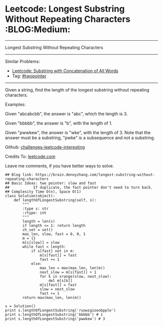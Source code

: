 # Leetcode: Longest Substring Without Repeating Characters     :BLOG:Medium:


---

Longest Substring Without Repeating Characters  

---

Similar Problems:  
-   [Leetcode: Substring with Concatenation of All Words](https://brain.dennyzhang.com/substring-with-concatenation-of-all-words)
-   Tag: [#twopointer](https://brain.dennyzhang.com/tag/twopointer)

---

Given a string, find the length of the longest substring without repeating characters.  

Examples:  

Given "abcabcbb", the answer is "abc", which the length is 3.  

Given "bbbbb", the answer is "b", with the length of 1.  

Given "pwwkew", the answer is "wke", with the length of 3. Note that the answer must be a substring, "pwke" is a subsequence and not a substring.  

Github: [challenges-leetcode-interesting](https://github.com/DennyZhang/challenges-leetcode-interesting/tree/master/longest-substring-without-repeating-characters)  

Credits To: [leetcode.com](https://leetcode.com/problems/longest-substring-without-repeating-characters/description/)  

Leave me comments, if you have better ways to solve.  

    ## Blog link: https://brain.dennyzhang.com/longest-substring-without-repeating-characters
    ## Basic Ideas: two pointer: slow and fast
    ##           If duplicate, the fast pointer don't need to turn back.
    ## Complexity Time O(n), Space O(1)
    class Solution(object):
        def lengthOfLongestSubstring(self, s):
            """
            :type s: str
            :rtype: int
            """
            length = len(s)
            if length <= 1: return length
            ch_set = set()
            max_len, slow, fast = 0, 0, 1
            m = {}
            m[s[slow]] = slow
            while fast < length:
                if s[fast] not in m:
                    m[s[fast]] = fast
                    fast += 1
                else:
                    max_len = max(max_len, len(m))
                    next_slow = m[s[fast]] + 1 
                    for k in xrange(slow, next_slow):
                        del m[s[k]]
                    m[s[fast]] = fast
                    slow = next_slow
                    fast += 1
            return max(max_len, len(m))
    
    s = Solution()         
    print s.lengthOfLongestSubstring('ruowzgiooobpple')
    print s.lengthOfLongestSubstring('bbbbb') # 1
    print s.lengthOfLongestSubstring('pwwkew') # 3